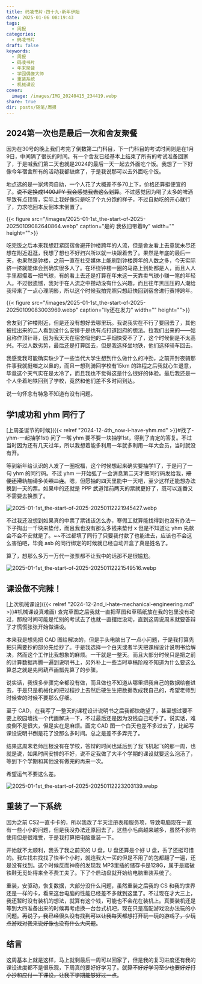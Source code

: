 ```yaml
---
title: 码凌书片·四十九·新年伊始
date: 2025-01-06 08:19:43
tags:
  - 周报
categories:
  - 码凌书片
draft: false
keywords:
  - 周报
  - 码凌书片
  - 年末聚餐
  - 学园偶像大师
  - 重装系统
  - 机械课设
cover:
  image: /images/IMG_20240415_234419.webp
share: true
dir: posts/随笔/周报
---
```


## 2024第一次也是最后一次和舍友聚餐

因为在30号的晚上我们考完了倒数第二门科目，下一门科目的考试时间则是在1月9日，中间隔了很长的时间。有一个舍友已经基本上结束了所有的考试准备回家了，于是喊我们第二天也就是2024的最后一天一起去外面吃个饭。我想了一下好像今年宿舍所有的活动我都缺席了，于是我说那可以去外面吃个饭。

地点选的是一家烤肉自助，一个人花了大概差不多70上下，价格还算挺便宜的了。~~说不定换成1400JPY 我会感觉我去这么划算~~。不过感觉因为喝了太多的啤酒导致有点顶胃，实际上我好像只是吃了个九分饱的样子，不过自助吃的开心就行了，力求吃回本反倒本末倒置了。

{{< figure src="/images/2025-01-1st_the-start-of-2025-20250109082640864.webp" caption="是的 我依旧带着lly" width="" height="">}}

吃完饭之后本来我想赶紧回宿舍避开钟楼跨年的人流，但是舍友看上去意犹未尽还想在附近逛逛，我想了想也不好扫兴所以就一块跟着去了。果然是年底的最后一天，也果然是钟楼，之前一直在社交媒体上能刷到钟楼跨年的人数之多，今天实际挤一挤就能体会到确实很多人了。在环绕钟楼一圈的马路上到处都是人，而且人人手里都攥着一把气球，有的看上去还是打算在年末这一天靠卖气球小赚一笔的年轻人。不过很遗憾，我对于在人流之中攒动没有什么兴趣，而且往年黑压压的人潮给我带来了一点心理阴影，所以这个时候我拍完照只想赶快回到宿舍进行赛博跨年。

{{< figure src="/images/2025-01-1st_the-start-of-2025-20250109083003969.webp" caption="lly还在发力" width="" height="">}}

舍友到了钟楼附近，但是还没有想好去哪里玩。我说我实在不行了要回去了，其他被拉出来的二人看到没什么安排于是也有点打道回府的想法。拉我们出来的——姑且称作顶针哥，因为我天天在宿舍吸他的二手烟快受不了了，这个时候倒是不太高兴。不过人数劣势，最后还是打算回去，但是我选择坐地铁，他们选择骑车回去。

我感觉我可能确实缺少了一些当代大学生想到什么做什么的冲劲，之前开封夜骑那件事我就挺嗤之以鼻的，而且一想到骑回学校有15km 的路程之后我就心生退意，毕竟这个天气实在是太冷了，而且我也不觉得这是什么很好的体验。最后我还是一个人坐着地铁回到了学校，竟然和他们差不多时间到达。

说一句怀念有特急不知道有没有问题。

## 学1成功和 yhm 同行了

[上周圣诞节的时候]({{< relref "2024-12-4th_now-i-have-yhm.md" >}}#找了-yhm-一起抽学1st) 问了一嘴 yhm 要不要一块抽学1st，得到了肯定的答复。不过当时因为还有几天过年，所以我想着能多利用一年就多利用一年大会员，当时就没有开。

等到新年给认识的人发了一圈祝福，这个时候想起来确实要抽学1了，于是问了一句 yhm 的同行码。不过 yhm 一开始弧了一会消息第二天才把同行码发给我，~~顺便还滑轨加请多关照二连~~。嗯，但愿抽的四天里能中一天吧，至少这样还能想办法换到一天的票。如果中的还就是 PPP 武道馆前两天的票就更好了，既可以连番又不需要去换票了。

![2025-01-1st_the-start-of-2025-20250112221945427.webp](/images/2025-01-1st_the-start-of-2025-20250112221945427.webp)

不过我还没想到如果真的中票了票钱该怎么办，寒假工就算能找得到也没有办法一下子掏出一千块来垫付，而且我也没有那么多钱来垫付 x 但是不知道让 yhm 先款会不会不安就是了。~~不过都填了同行了只要我付款了也能进去，应该也不会这么害怕吧，毕竟 asb 的同行绑定的时候就已经自动开盒了真是姓名了。

算了，想那么多万一万代一张票都不让我中的话那不是很尴尬。

![2025-01-1st_the-start-of-2025-20250112221549516.webp](/images/2025-01-1st_the-start-of-2025-20250112221549516.webp)

## 课设做不完辣！

[上次机械课设]({{< relref "2024-12-2nd_i-hate-mechanical-engineering.md" >}}#机械课设真难画) 查完草图之后我就一直把草图和草稿纸放在我的包里没有动过，那段时间可能是忙别的考试去了也就一直摆烂没动，直到这周说周末就要答辩了才慌慌张张开始做课设。

本来我是想先把 CAD 图给解决的，但是手头电脑出了一点小问题，于是我打算先把只需要抄的部分先给抄了。于是我选择一个白天或者半天把课程设计说明书给解决，然而这个工作比我想象的麻烦。一干就是一整天。而且大部分时候只是把之前的计算数据再腾一遍到说明书上，另外补上一些当时草稿阶段不知道为什么要这么算总之就是先照葫芦画瓢先算了的步骤。

说实话，我很多步骤完全都没有做，而且做也不知道从哪里把我自己的数据给套进去，于是只是机械化的把过程抄上去然后硬生生把数据改成我自己的，希望老师到时候查的时候不要那么仔细。

至于 CAD，在我写了一整天的课程设计说明书之后我都快绝望了，甚至想过要不要上校园墙找一个代画解决一下，不过最后还是因为没钱自己动手了。说实话，难度倒不是很大，但是实在是麻烦。画完 CAD 图一个白天也差不多过去了，比起写课设说明书倒是花了没那么多时间。总之是差不多弄完了。

结果这周末老师压根没有在学校，答辩的时间也延后到了我飞机起飞的那一周，也就是说，如果时间安排的不好，说不定我做了大半个学期的课设就要这么泡汤了，等到下个学期和其他没有做完的再来一次。

希望运气不要这么差。

![2025-01-1st_the-start-of-2025-20250112223203139.webp](/images/2025-01-1st_the-start-of-2025-20250112223203139.webp)

## 重装了一下系统

因为之前 CS2一直卡卡的，所以我改了半天注册表和服务项，导致电脑现在一直有一些小小的问题，但是我没办法还原回去了，这些小毛病越来越多，虽然不影响使用但是很难受，于是我打算把电脑重装一下。

开始就不太顺利，我丢了我之前买的 U 盘，U 盘还算是个好 U 盘，丢了还挺可惜的。我左找右找找了快半个小时，就连我大一买的但是不用了的包都翻了一遍，还是没有找到。这个时候反而神奇的发现我 MP3里插的储存卡是128G，属于是踏破铁鞋无觅处得来全不费工夫了。下了个启动盘就开始给电脑重装系统了。

重装，安驱动，恢复数据，大部分没什么问题，虽然重装之后我的 CS 和我的世界还是一样的卡，看来这台电脑的性能已经差不多就到这里了。不过现在才大三上，我还暂时没有装机的想法，就算有这个钱，可能也不会花在装机上。真要装机还是等到大四准备出来的时候再考虑换一台台式机吧，现在只是高配游戏没办法玩的小问题。~~再说了，我已经很久没有找到可以让我每天都想打开玩一玩的游戏了，少玩点游戏对我来说好像也没有什么大问题~~。

## 结言

这周基本上就是这样，马上就剩最后一周可以回家了，但是我的复习进度还有我的课设进度都不是很乐观，下周真的要好好学习了。~~就算不好好学习至少也要好好打小抄和应付一下课设，让我下学期能够好过一点~~。